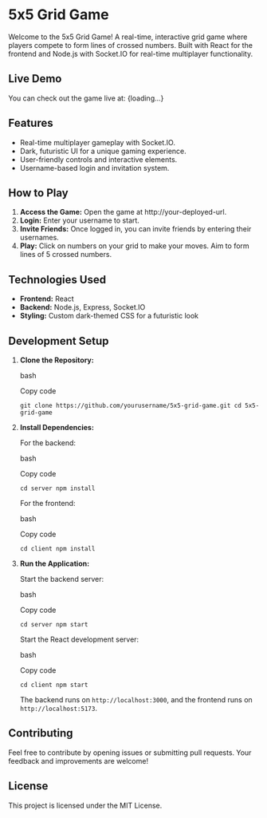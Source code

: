 
# 5x5 Grid Game

Welcome to the 5x5 Grid Game! A real-time, interactive grid game where players compete to form lines of crossed numbers. Built with React for the frontend and Node.js with Socket.IO for real-time multiplayer functionality.

## Live Demo

You can check out the game live at: {loading...}

## Features

-   Real-time multiplayer gameplay with Socket.IO.
-   Dark, futuristic UI for a unique gaming experience.
-   User-friendly controls and interactive elements.
-   Username-based login and invitation system.

## How to Play

1.  **Access the Game:** Open the game at http://your-deployed-url.
2.  **Login:** Enter your username to start.
3.  **Invite Friends:** Once logged in, you can invite friends by entering their usernames.
4.  **Play:** Click on numbers on your grid to make your moves. Aim to form lines of 5 crossed numbers.

## Technologies Used

-   **Frontend:** React
-   **Backend:** Node.js, Express, Socket.IO
-   **Styling:** Custom dark-themed CSS for a futuristic look

## Development Setup

1.  **Clone the Repository:**
    
    bash
    
    Copy code
    
    `git clone https://github.com/yourusername/5x5-grid-game.git
    cd 5x5-grid-game` 
    
2.  **Install Dependencies:**
    
    For the backend:
    
    bash
    
    Copy code
    
    `cd server
    npm install` 
    
    For the frontend:
    
    bash
    
    Copy code
    
    `cd client
    npm install` 
    
3.  **Run the Application:**
    
    Start the backend server:
    
    bash
    
    Copy code
    
    `cd server
    npm start` 
    
    Start the React development server:
    
    bash
    
    Copy code
    
    `cd client
    npm start` 
    
    The backend runs on `http://localhost:3000`, and the frontend runs on `http://localhost:5173`.
    

## Contributing

Feel free to contribute by opening issues or submitting pull requests. Your feedback and improvements are welcome!

## License

This project is licensed under the MIT License.